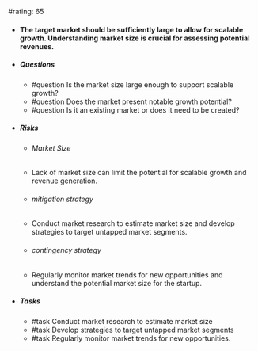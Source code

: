 #rating: 65
- #### The target market should be sufficiently large to allow for scalable growth. Understanding market size is crucial for assessing potential revenues.
- ##### Questions
  - #question Is the market size large enough to support scalable growth?
  - #question Does the market present notable growth potential?
  - #question Is it an existing market or does it need to be created?
- ##### Risks

  - ###### Market Size
  - Lack of market size can limit the potential for scalable growth and revenue generation.
  - ###### mitigation strategy
  - Conduct market research to estimate market size and develop strategies to target untapped market segments.
  - ###### contingency strategy
  - Regularly monitor market trends for new opportunities and understand the potential market size for the startup.
- ##### Tasks
  - #task Conduct market research to estimate market size
  - #task  Develop strategies to target untapped market segments
  - #task  Regularly monitor market trends for new opportunities.


